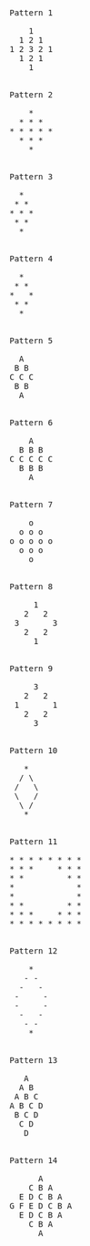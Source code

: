 <pre>
Pattern 1

    1
  1 2 1
1 2 3 2 1
  1 2 1
    1


Pattern 2

    *
  * * *
* * * * *
  * * *
    *


Pattern 3

  *
 * *
* * *
 * *
  *


Pattern 4

  *
 * *
*   *
 * *
  *


Pattern 5

  A
 B B
C C C
 B B
  A


Pattern 6

    A
  B B B
C C C C C
  B B B
    A


Pattern 7

    o
  o o o
o o o o o
  o o o
    o


Pattern 8

     1
   2   2
 3       3
   2   2
     1


Pattern 9

     3
   2   2
 1       1
   2   2
     3


Pattern 10

   *
  / \
 /   \
 \   /
  \ /
   *


Pattern 11

* * * * * * * *
* * *     * * *
* *         * *
*             *
*             *
* *         * *
* * *     * * *
* * * * * * * *


Pattern 12

    *
   - -
  -   -
 -     -
 -     -
  -   -
   - -
    *


Pattern 13

   A
  A B
 A B C
A B C D
 B C D
  C D
   D


Pattern 14

      A
    C B A
  E D C B A
G F E D C B A
  E D C B A
    C B A
      A

